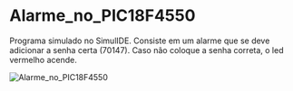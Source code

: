 # Alarme_no_PIC18F4550
 Programa simulado no SimulIDE. Consiste em um alarme que se deve adicionar a senha certa (70147). Caso não coloque a senha correta, o led vermelho acende. 


![Alarme_no_PIC18F4550](https://github.com/user-attachments/assets/a313c406-79ed-4d76-8697-a001890c83d1)
